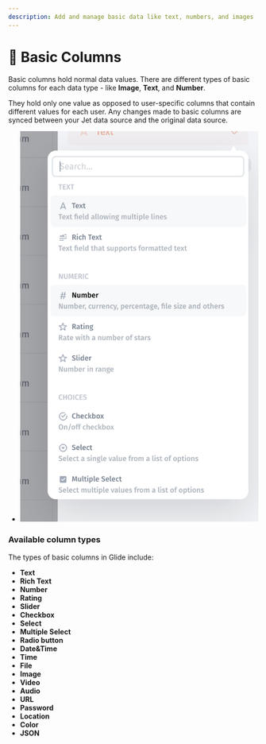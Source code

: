 ```yaml
---
description: Add and manage basic data like text, numbers, and images
---
```


# 🌈 Basic Columns

Basic columns hold normal data values. There are different types of basic columns for each data type - like **Image**, **Text**, and **Number**.

They hold only one value as opposed to user-specific columns that contain different values for each user. Any changes made to basic columns are synced between your Jet data source and the original data source.

* ![](<../.gitbook/assets/image (11).png>)

### Available column types <a href="#available-column-types" id="available-column-types"></a>

The types of basic columns in Glide include:

* **Text**
* **Rich Text**
* **Number**
* **Rating**
* **Slider**
* **Checkbox**
* **Select**
* **Multiple Select**
* **Radio button**
* **Date\&Time**
* **Time**
* **File**
* **Image**&#x20;
* **Video**
* **Audio**
* **URL**
* **Password**
* **Location**
* **Color**
* **JSON**
